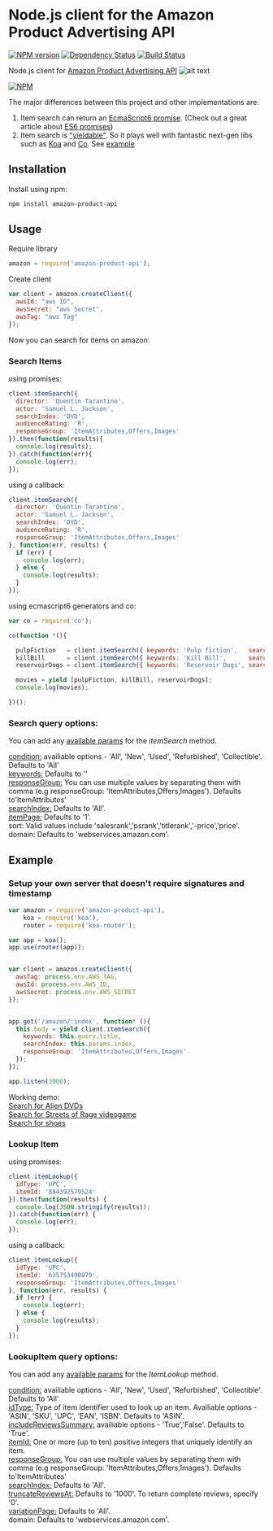# Node.js client for the Amazon Product Advertising API

[![NPM version](https://badge.fury.io/js/amazon-product-api.svg)](http://badge.fury.io/js/amazon-product-api) [![Dependency Status](https://gemnasium.com/t3chnoboy/amazon-product-api.svg)](https://gemnasium.com/t3chnoboy/amazon-product-api) [![Build Status](https://travis-ci.org/t3chnoboy/amazon-product-api.svg?branch=master)](https://travis-ci.org/t3chnoboy/amazon-product-api)

Node.js client for [Amazon Product Advertising API](https://affiliate-program.amazon.com/gp/advertising/api/detail/main.html)
![alt text](http://i.imgur.com/MwfPRfB.gif "Logo Title Text 1")
 

[![NPM](https://nodei.co/npm/amazon-product-api.png?downloads=true)](https://nodei.co/npm/amazon-product-api/) 

The major differences between this project and other implementations are:

  1. Item search can return an [EcmaScript6 promise](https://github.com/domenic/promises-unwrapping). (Check out a great article about [ES6 promises](http://www.html5rocks.com/en/tutorials/es6/promises/))  
  2. Item search is ["yieldable"](https://github.com/visionmedia/co#yieldables). So it plays well with fantastic next-gen libs such as [Koa](https://github.com/koajs/koa) and [Co](https://github.com/visionmedia/co). See [example](https://github.com/t3chnoboy/apac2#setup-your-own-server-that-doesnt-require-signatures-and-timestamp-and-returns-json)  
   


## Installation
Install using npm:
```sh
npm install amazon-product-api
```

## Usage

Require library
```javascript
amazon = require('amazon-product-api');
```

Create client
```javascript
var client = amazon.createClient({
  awsId: "aws ID",
  awsSecret: "aws Secret",
  awsTag: "aws Tag"
});
```

Now you can search for items on amazon:

### Search Items

using promises:
```javascript
client.itemSearch({  
  director: 'Quentin Tarantino',
  actor: 'Samuel L. Jackson',
  searchIndex: 'DVD',
  audienceRating: 'R',
  responseGroup: 'ItemAttributes,Offers,Images'
}).then(function(results){
  console.log(results);
}).catch(function(err){
  console.log(err);
});
```

using a callback:
```javascript
client.itemSearch({
  director: 'Quentin Tarantino',
  actor: 'Samuel L. Jackson',
  searchIndex: 'DVD',
  audienceRating: 'R',
  responseGroup: 'ItemAttributes,Offers,Images'
}, function(err, results) {
  if (err) {
    console.log(err);
  } else {
    console.log(results);
  }
});
```

using ecmascript6 generators and co:
```javascript
var co = require('co');

co(function *(){

  pulpFiction   = client.itemSearch({ keywords: 'Pulp fiction',   searchIndex: 'DVD'});
  killBill      = client.itemSearch({ keywords: 'Kill Bill',      searchIndex: 'DVD'});
  reservoirDogs = client.itemSearch({ keywords: 'Reservoir Dogs', searchIndex: 'DVD'});

  movies = yield [pulpFiction, killBill, reservoirDogs];
  console.log(movies);

})();
```

### Search query options:

You can add any [available params](http://docs.aws.amazon.com/AWSECommerceService/latest/DG/ItemSearch.html) for the *itemSearch* method.

[condition:](http://docs.aws.amazon.com/AWSECommerceService/latest/DG/ItemSearch.html) availiable options - 'All', 'New', 'Used', 'Refurbished', 'Collectible'. Defaults to 'All'  
[keywords:](http://docs.aws.amazon.com/AWSECommerceService/latest/DG/ItemSearch.html) Defaults to ''  
[responseGroup:](http://docs.aws.amazon.com/AWSECommerceService/latest/DG/CHAP_ResponseGroupsList.html) You can use multiple values by separating them with comma (e.g responseGroup: 'ItemAttributes,Offers,Images'). Defaults to'ItemAttributes'  
[searchIndex:](http://docs.aws.amazon.com/AWSECommerceService/latest/DG/USSearchIndexParamForItemsearch.html) Defaults to 'All'.  
[itemPage:](http://docs.aws.amazon.com/AWSECommerceService/latest/DG/ItemSearch.html) Defaults to '1'.  
sort: Valid values include 'salesrank','psrank','titlerank','-price','price'.  
domain: Defaults to 'webservices.amazon.com'.

## Example
### Setup your own server that doesn't require signatures and timestamp
```javascript
var amazon = require('amazon-product-api'),
    koa = require('koa'),
    router = require('koa-router');

var app = koa();
app.use(router(app));


var client = amazon.createClient({
  awsTag: process.env.AWS_TAG,
  awsId: process.env.AWS_ID,
  awsSecret: process.env.AWS_SECRET
});


app.get('/amazon/:index', function* (){
  this.body = yield client.itemSearch({
    keywords: this.query.title,
    searchIndex: this.params.index,
    responseGroup: 'ItemAttributes,Offers,Images'
  });
});

app.listen(3000);
```

Working demo:  
[Search for Alien DVDs](http://watchlist-koa.herokuapp.com/amazon/DVD?title=alien)  
[Search for Streets of Rage videogame](http://watchlist-koa.herokuapp.com/amazon/VideoGames?title=streets%20of%20rage)  
[Search for shoes](http://watchlist-koa.herokuapp.com/amazon/Shoes?title=nike%20nevis)



### Lookup Item

using promises:
```javascript
client.itemLookup({
  idType: 'UPC',
  itemId: '884392579524'
}).then(function(results) {
  console.log(JSON.stringify(results));
}).catch(function(err) {
  console.log(err);
});
```

using a callback:
```javascript
client.itemLookup({
  idType: 'UPC',
  itemId: '635753490879',
  responseGroup: 'ItemAttributes,Offers,Images'
}, function(err, results) {
  if (err) {
    console.log(err);
  } else {
    console.log(results);
  }
});
```

### LookupItem query options:

You can add any [available params](http://docs.aws.amazon.com/AWSECommerceService/latest/DG/ItemLookup.html) for the *ItemLookup* method.

[condition:](http://docs.aws.amazon.com/AWSECommerceService/latest/DG/ItemLookup.html) availiable options - 'All', 'New', 'Used', 'Refurbished', 'Collectible'. Defaults to 'All'  
[idType:](http://docs.aws.amazon.com/AWSECommerceService/latest/DG/ItemLookup.html) Type of item identifier used to look up an item. Availiable options - 'ASIN', 'SKU', 'UPC', 'EAN', 'ISBN'. Defaults to 'ASIN'.  
[includeReviewsSummary:](http://docs.aws.amazon.com/AWSECommerceService/latest/DG/ItemLookup.html) availiable options - 'True','False'. Defaults to 'True'.  
[itemId:](http://docs.aws.amazon.com/AWSECommerceService/latest/DG/ItemLookup.html) One or more (up to ten) positive integers that uniquely identify an item.  
[responseGroup:](http://docs.aws.amazon.com/AWSECommerceService/latest/DG/CHAP_ResponseGroupsList.html) You can use multiple values by separating them with comma (e.g responseGroup: 'ItemAttributes,Offers,Images'). Defaults to'ItemAttributes'  
[searchIndex:](http://docs.aws.amazon.com/AWSECommerceService/latest/DG/USSearchIndexParamForItemsearch.html) Defaults to 'All'.  
[truncateReviewsAt:](http://docs.aws.amazon.com/AWSECommerceService/latest/DG/CHAP_ResponseGroupsList.html) Defaults to '1000'. To return complete reviews, specify '0'.  
[variationPage:](http://docs.aws.amazon.com/AWSECommerceService/latest/DG/CHAP_ResponseGroupsList.html) Defaults to 'All'.  
domain: Defaults to 'webservices.amazon.com'.
